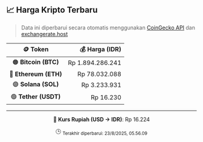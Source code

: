 

<!-- HARGA_KRIPTO -->
## 📈 Harga Kripto Terbaru

> Data ini diperbarui secara otomatis menggunakan [CoinGecko API](https://www.coingecko.com/) dan [exchangerate.host](https://exchangerate.host/)

<div align="center">

| 🪙 Token | 💰 Harga (IDR) |
|:------:|---------------:|
| 🟠 **Bitcoin (BTC)**   | Rp 1.894.286.241 |
| 🔵 **Ethereum (ETH)**  | Rp 78.032.088 |
| 🟣 **Solana (SOL)**    | Rp 3.233.931 |
| 🟢 **Tether (USDT)**   | Rp 16.230 |

---

💱 **Kurs Rupiah (USD → IDR)**: Rp 16.224

🕒 <sub>Terakhir diperbarui: 23/8/2025, 05.56.09</sub>

</div>
<!-- /HARGA_KRIPTO -->